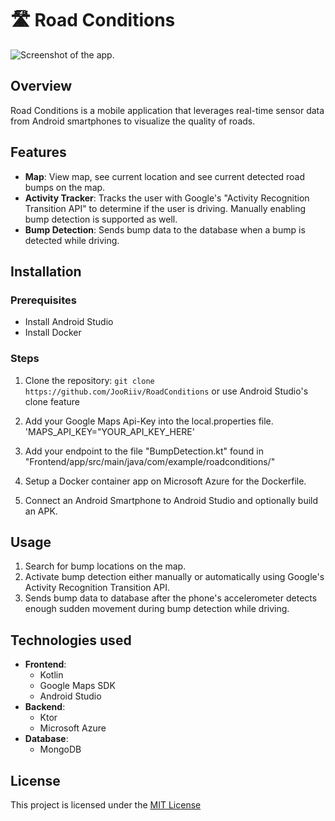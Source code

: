 # 🛣️ Road Conditions

![Screenshot of the app. ](https://i.imgur.com/D0Ecl3s.jpeg)

## Overview

Road Conditions is a mobile application that leverages real-time sensor data from Android smartphones to visualize the quality of roads.

## Features

- **Map**: View map, see current location and see current detected road bumps on the map.
- **Activity Tracker**: Tracks the user with Google's "Activity Recognition Transition API" to determine if the user is driving. Manually enabling bump detection is supported as well.
- **Bump Detection**: Sends bump data to the database when a bump is detected while driving.
  
## Installation

### Prerequisites

- Install Android Studio
- Install Docker

### Steps

1. Clone the repository: `git clone https://github.com/JooRiiv/RoadConditions` or use Android Studio's clone feature

2. Add your Google Maps Api-Key into the local.properties file. 'MAPS_API_KEY="YOUR_API_KEY_HERE'

3. Add your endpoint to the file "BumpDetection.kt" found in "Frontend/app/src/main/java/com/example/roadconditions/"

4. Setup a Docker container app on Microsoft Azure for the Dockerfile.

5. Connect an Android Smartphone to Android Studio and optionally build an APK.

## Usage

1. Search for bump locations on the map.
2. Activate bump detection either manually or automatically using Google's Activity Recognition Transition API.
3. Sends bump data to database after the phone's accelerometer detects enough sudden movement during bump detection while driving.

## Technologies used

- **Frontend**:
  - Kotlin
  - Google Maps SDK
  - Android Studio
- **Backend**:
  - Ktor
  - Microsoft Azure
- **Database**:
  - MongoDB

## License

This project is licensed under the [MIT License](/LICENSE)
